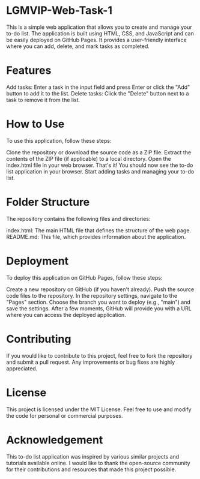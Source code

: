 # LGMVIP-Web-Task-1
This is a simple web application that allows you to create and manage your to-do list. The application is built using HTML, CSS, and JavaScript and can be easily deployed on GitHub Pages. It provides a user-friendly interface where you can add, delete, and mark tasks as completed.

# Features
Add tasks: Enter a task in the input field and press Enter or click the "Add" button to add it to the list.
Delete tasks: Click the "Delete" button next to a task to remove it from the list.

# How to Use
To use this application, follow these steps:

Clone the repository or download the source code as a ZIP file.
Extract the contents of the ZIP file (if applicable) to a local directory.
Open the index.html file in your web browser.
That's it! You should now see the to-do list application in your browser. Start adding tasks and managing your to-do list.

# Folder Structure
The repository contains the following files and directories:

index.html: The main HTML file that defines the structure of the web page.
README.md: This file, which provides information about the application.

# Deployment
To deploy this application on GitHub Pages, follow these steps:

Create a new repository on GitHub (if you haven't already).
Push the source code files to the repository.
In the repository settings, navigate to the "Pages" section.
Choose the branch you want to deploy (e.g., "main") and save the settings.
After a few moments, GitHub will provide you with a URL where you can access the deployed application.

# Contributing
If you would like to contribute to this project, feel free to fork the repository and submit a pull request. Any improvements or bug fixes are highly appreciated.

# License
This project is licensed under the MIT License. Feel free to use and modify the code for personal or commercial purposes.

# Acknowledgement
This to-do list application was inspired by various similar projects and tutorials available online. I would like to thank the open-source community for their contributions and resources that made this project possible.
